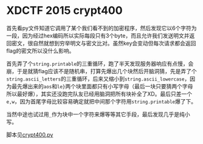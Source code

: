 # XDCTF 2015 crypt400

首先看py文件知道它调用了某个我们看不到的加密程序，然后发现它以6个字符为一段，因为经过hex编码所以实际每段只有3个byte，而且允许我们发送明文并返回密文，很自然就想到穷举明文与密文比对。虽然key会变动但每次请求都会返回flag的密文所以没什么影响。

首先弄了个`string.printable`的三重循环，跑了半天发现服务器响应有点慢，会崩，于是就猜flag应该不是随机串，打算先爆出几个块然后开脑洞猜，先是弄了个`string.ascii_letters`的三重循环，后来又缩小到`string.ascii_lowercase`，因为最先爆出来的`aos`和`le}`两个块里面都只有小写字母（最后一块只要猜两个字母所以最好爆），其实还没跑完队友已经用脑洞把所有块补全了XD。最后只差一个`e,w`，因为首尾字母比较容易确定就把中间那个字符用`string.printable`爆了下。

当然中途也试过用`_`作为块中一个字符来爆等等其它手段，最后发现几乎是纯小写。

脚本见[crypt400.py](./crypt400.py)